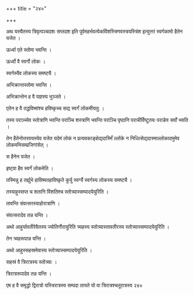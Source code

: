 +++
title = "२४०"

+++

 

अथ यस्यैतस्य त्रिवृत्पञ्चदशः सप्तदश इति
पूर्वमहर्भवत्येकविंशस्त्रिणवस्त्रयस्त्रिंश
इत्युत्तरं स्वर्गकामो हैतेन यजेत । 

ऊर्ध्वा एते स्तोमा भवन्ति । 

ऊर्ध्वो वै स्वर्गो लोकः । 

स्वर्गस्यैव लोकस्य समष्ट्यै । 

अभिक्रान्तस्तोमा भवन्ति । 

अभिक्रान्तेन ह वै यज्ञस्य भुञ्जते । 

एतेन ह वै तद्धविष्मांश्च हविष्कृच्च सद्य स्वर्गं लोकमीयतुः । 

तस्य पराञ्च्येव स्तोत्राणि भवन्ति पराञ्चि शस्त्राणि भवन्ति पराञ्चि
पृष्ठानि पराचीर्विष्टुतयः पराङेव सर्वो भवति । 

तेन हैतेनोत्तरवयस्येव यजेत यदेमं लोकं न प्रत्यवकाङ्क्षेद्यदास्मिँ ल्लोके
न निधित्सेद्यदास्माल्लोकादमुमेव लोकमभिसम्प्रजिगांसेत् । 

स हैनेन यजेत । 

इष्ट्वा हैव स्वर्गं लोकमेति । 

तस्मिन्नु ह तर्ह्युभे हाविष्मतहाविष्कृते कुर्यु स्वर्ग्ये स्वर्गस्य
लोकस्य समष्ट्यै । 

तस्याहुस्सप्त च शतानि विंशतिश्च स्तोत्र्यास्सम्पादयेयुरिति । 

तावन्ति संवत्सरस्याहोरात्राणि । 

संवत्सरादेव तन्न यन्ति । 

अथो आहुर्यावतीरेवैतस्य ज्योतिर्गौरायुरिति त्र्यहस्य स्तोत्र्यास्तावतीरस्य स्तोत्र्यास्सम्पादयेयुरिति । 

तेन त्र्यहरूपान्न यन्ति । 

अथो आहुस्सहस्रमेवास्य स्तोत्र्यास्सम्पादयेयुरिति । 

सहस्रं वै त्रिरात्रस्य स्तोत्र्याः । 

त्रिरात्ररूपादेव तन्न यन्ति । 

एष ह वै समृद्धो द्विरात्रो यस्त्रिरात्रस्य सम्पदा तायते यो वा
त्रिरात्रश्चतूरात्रस्य २४०
